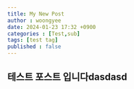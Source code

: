 ```yaml
---
title: My New Post
author : woongyee
date: 2024-01-23 17:32 +0900
categories : [Test,sub]
tags: [test tag]
published : false
---
```



## 테스트 포스트 입니다dasdasd